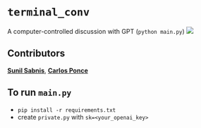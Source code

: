 # `terminal_conv`
A computer-controlled discussion with GPT (`python main.py`)
![](conv.gif)

## Contributors
[**Sunil Sabnis**](https://github.com/sunil-2000), [**Carlos Ponce**](https://github.com/cponce1600)

## To run `main.py`
* `pip install -r requirements.txt`
* create `private.py` with `sk=<your_openai_key>`

